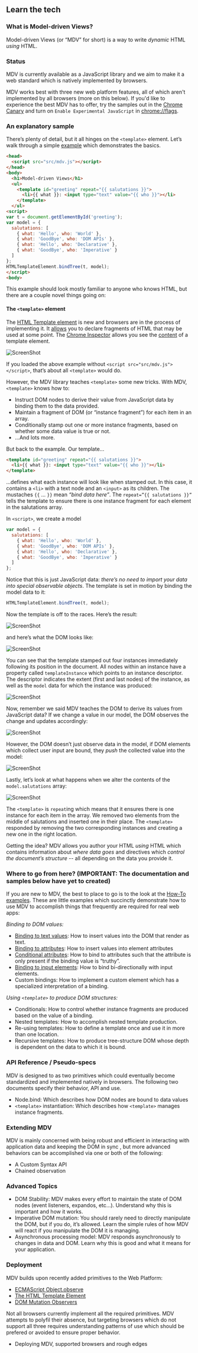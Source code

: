 ## Learn the tech

### What is Model-driven Views?

Model-driven Views (or “MDV” for short) is a way to write _dynamic_ HTML _using_ HTML.

### Status

MDV is currently available as a JavaScript library and we aim to make it a web standard which is natively implemented by browsers.

MDV works best with three new web platform features, all of which aren't implemented by all browsers (more on this below). If you'd like to experience the best MDV has to offer, try the samples out in the [Chrome Canary](https://www.google.com/intl/en/chrome/browser/canary.html) and turn on `Enable Experimental JavaScript` in [chrome://flags](chrome://flags).

### An explanatory sample

There’s plenty of detail, but it all hinges on the `<template>` element. Let’s walk through a simple [example](https://github.com/toolkitchen/mdv/blob/master/sample.html) which demonstrates the basics.

```HTML
<head>
  <script src="src/mdv.js"></script>
</head>
<body>
  <h1>Model-driven Views</h1>
  <ul>
    <template id="greeting" repeat="{{ salutations }}">
      <li>{{ what }}: <input type="text" value="{{ who }}"></li>
    </template>
  </ul>
<script>
var t = document.getElementById('greeting');
var model = {
  salutations: [
    { what: 'Hello', who: 'World' },
    { what: 'GoodBye', who: 'DOM APIs' },
    { what: 'Hello', who: 'Declarative' },
    { what: 'GoodBye', who: 'Imperative' }
  ]
};
HTMLTemplateElement.bindTree(t, model);
</script>
<body>
```

This example should look mostly familiar to anyone who knows HTML, but there are a couple novel things going on:

#### The `<template>` element

The [HTML Template element](http://www.w3.org/TR/html-templates/) is new and browsers are in the process of implementing it. It [allows](http://www.html5rocks.com/en/tutorials/webcomponents/template/) you to declare fragments of HTML that may be used at some point. The [Chrome Inspector](https://developers.google.com/chrome-developer-tools/docs/overview) allows you see the [content](http://www.w3.org/TR/html-templates/#api-html-template-element-content) of a template element.
  
![ScreenShot](https://raw.github.com/toolkitchen/mdv/master/docs/images/README/templateContent.png)

If you loaded the above example without `<script src="src/mdv.js"></script>`, that’s about all `<template>` would do.

However, the MDV library teaches `<template>` some new tricks. With MDV, `<template>` knows how to:

* Instruct DOM nodes to derive their value from JavaScript data by binding them to the data provided.
* Maintain a fragment of DOM (or “instance fragment”) for each item in an array. 
* Conditionally stamp out one or more instance fragments, based on whether  some data value is true or not.
* ...And lots more.

But back to the example. Our template...

```HTML
<template id="greeting" repeat="{{ salutations }}">
  <li>{{ what }}: <input type="text" value="{{ who }}"></li>
</template>
```

...defines what each instance will look like when stamped out. In this case, it contains a `<li>` with a text node and an `<input>` as its children. The mustaches `{{` ... `}}` mean _“bind data here”_. The `repeat=”{{ salutations }}”` tells the template to ensure there is one instance fragment for each element in the salutations array.

In `<script>`, we create a model

```JavaScript
var model = {
  salutations: [
    { what: 'Hello', who: 'World' },
    { what: 'GoodBye', who: 'DOM APIs' },
    { what: 'Hello', who: 'Declarative' },
    { what: 'GoodBye', who: 'Imperative' }
  ]
};
```

Notice that this is just JavaScript data: _there’s no need to import your data into special observable objects_. The template is set in motion by binding the model data to it:

```JavaScript
HTMLTemplateElement.bindTree(t, model);
```

Now the template is off to the races. Here’s the result:

![ScreenShot](https://raw.github.com/toolkitchen/mdv/master/docs/images/README/output.png)

and here’s what the DOM looks like:

![ScreenShot](https://raw.github.com/toolkitchen/mdv/master/docs/images/README/DOM.png)

You can see that the template stamped out four instances immediately following its position in the document. All nodes within an instance have a property called `templateInstance` which points to an instance descriptor. The descriptor indicates the extent (first and last nodes) of the instance, as well as the `model` data for which the instance was produced:

![ScreenShot](https://raw.github.com/toolkitchen/mdv/master/docs/images/README/templateInstance.png)

Now, remember we said MDV teaches the DOM to derive its values from JavaScript data? If we change a value in our model, the DOM observes the change and updates accordingly:

![ScreenShot](https://raw.github.com/toolkitchen/mdv/master/docs/images/README/updateData.png)

However, the DOM doesn’t just observe data in the model, if DOM elements which collect user input are bound, they _push_ the collected value into the model:

![ScreenShot](https://raw.github.com/toolkitchen/mdv/master/docs/images/README/input.png)

Lastly, let’s look at what happens when we alter the contents of the `model.salutations` array:

![ScreenShot](https://raw.github.com/toolkitchen/mdv/master/docs/images/README/arrayUpdate.png)

The `<template>` is `repeat`ing which means that it ensures there is one instance for each item in the array. We removed two elements from the middle of salutations and inserted one in their place. The `<template>` responded by removing the two corresponding instances and creating a new one in the right location.

Getting the idea? MDV allows you author your HTML _using_ HTML which contains information about _where data goes_ and directives which _control the document’s structure_ -- all depending on the data you provide it.

### Where to go from here? (IMPORTANT: The documentation and samples below have yet to created)

If you are new to MDV, the best to place to go is to the look at the [How-To examples](https://github.com/toolkitchen/mdv/tree/master/examples/how_to). These are little examples which succinctly demonstrate how to use MDV to accomplish things that frequently are required for real web apps:
  
_Binding to DOM values:_

* [Binding to text values](https://github.com/toolkitchen/mdv/blob/master/examples/how_to/bind_to_text.html): How to insert values into the DOM that render as text.
* [Binding to attributes](https://github.com/toolkitchen/mdv/blob/master/examples/how_to/bind_to_attributes.html): How to insert values into element attributes
* [Conditional attributes](https://github.com/toolkitchen/mdv/blob/master/examples/how_to/conditional_attributes.html): How to bind to attributes such that the attribute is only present if the binding value is “truthy”.
* [Binding to input elements](https://github.com/toolkitchen/mdv/blob/master/examples/how_to/bind_to_input_elements.html): How to bind bi-directionally with input elements.
* Custom bindings: How to implement a custom element which has a specialized interpretation of a binding.
  
_Using `<template>` to produce DOM structures:_

* Conditionals: How to control whether instance fragments are produced based on the value of a binding.
* Nested templates: How to accomplish nested template production.
* Re-using templates: How to define a template once and use it in more than one location.
* Recursive templates: How to produce tree-structure DOM whose depth is dependent on the data to which it is bound.
  
### API Reference / Pseudo-specs

MDV is designed to as two primitives which could eventually become standardized and implemented natively in browsers. The following two documents specify their behavior, API and use.

* Node.bind: Which describes how DOM nodes are bound to data values
* `<template>` instantiation: Which describes how `<template>` manages instance fragments.
  
### Extending MDV

MDV is mainly concerned with being robust and efficient in interacting with application data and keeping the DOM in sync , but more advanced behaviors can be accomplished via one or both of the following:

* A Custom Syntax API 
* Chained observation
  
### Advanced Topics

* DOM Stability: MDV makes every effort to maintain the state of DOM nodes (event listeners, expandos, etc...). Understand why this is important and how it works.
* Imperative DOM mutation: You should rarely need to directly manipulate the DOM, but if you do, it’s allowed. Learn the simple rules of how MDV will react if you manipulate the DOM it is managing.
* Asynchronous processing model: MDV responds asynchronously to changes in data and DOM. Learn why this is good and what it means for your application.
  
### Deployment

MDV builds upon recently added primitives to the Web Platform:

* [ECMAScript Object.observe](http://updates.html5rocks.com/2012/11/Respond-to-change-with-Object-observe)
* [The HTML Template Element](http://updates.html5rocks.com/2012/11/Respond-to-change-with-Object-observe)
* [DOM Mutation Observers](http://updates.html5rocks.com/2012/11/Respond-to-change-with-Object-observe)
  
Not all browsers currently implement all the required primitives. MDV attempts to polyfil their absence, but targeting browsers which do not support all three requires understanding patterns of use which should be prefered or avoided to ensure proper behavior.

* Deploying MDV, supported browsers and rough edges


